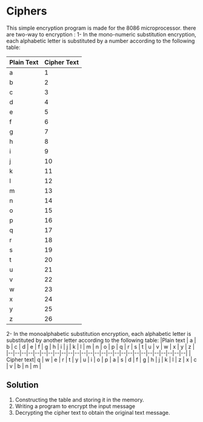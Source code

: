 # Ciphers
This simple encryption program is made for the 8086 microprocessor.
there are two-way to encryption :
1- In the mono-numeric substitution encryption, each alphabetic letter is substituted by a
number according to the following table:

| Plain Text | Cipher Text | 
|--|--|
| a | 1 |
| b | 2 |
| c | 3 |
| d | 4 |
| e | 5 |
| f | 6 |
| g | 7 |
| h | 8 |
| i | 9 |
| j | 10 |
| k | 11 |
| l | 12 |
| m | 13 |
| n | 14 |
| o | 15 |
| p | 16 |
| q | 17 |
| r | 18 |
| s | 19 |
| t | 20 |
| u | 21 |
| v | 22 |
| w | 23 |
| x | 24 |
| y | 25 |
| z | 26 |

2- In the monoalphabetic substitution encryption, each alphabetic letter is substituted by another letter according to the following table:
|Plain text  | a | b | c | d | e | f | g | h | i | j | k | l | m | n | o | p | q | r | s | t | u | v | w | x | y | z |
|--|--|--|--|--|--|--|--|--|--|--|--|--|--|--|--|--|--|--|--|--|--|--|--|--|--|--|
|  Cipher text| q | w | e | r | t | y | u | i | o | p | a | s | d | f | g | h | j | k | l | z | x | c | v | b | n | m |

## Solution
1. Constructing the table and storing it in the memory.
2. Writing a program to encrypt the input message
3. Decrypting the cipher text to obtain the original text message.




















